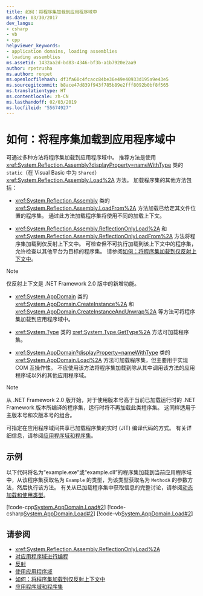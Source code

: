 ```yaml
---
title: 如何：将程序集加载到应用程序域中
ms.date: 03/30/2017
dev_langs:
- csharp
- vb
- cpp
helpviewer_keywords:
- application domains, loading assemblies
- loading assemblies
ms.assetid: 1432aa2d-bd83-4346-bf3b-a1b7920e2aa9
author: rpetrusha
ms.author: ronpet
ms.openlocfilehash: df3fa60c4fcacc84be36e49e40933d195a9e43e5
ms.sourcegitcommit: b8ace47d839f943f785b89e2fff8092b0bf8f565
ms.translationtype: HT
ms.contentlocale: zh-CN
ms.lasthandoff: 02/03/2019
ms.locfileid: "55674927"
---
```

# <a name="how-to-load-assemblies-into-an-application-domain"></a>如何：将程序集加载到应用程序域中
可通过多种方法将程序集加载到应用程序域中。 推荐方法是使用 <xref:System.Reflection.Assembly?displayProperty=nameWithType> 类的 `static`（在 Visual Basic 中为 `Shared`）<xref:System.Reflection.Assembly.Load%2A> 方法。 加载程序集的其他方法包括：  
  
-   <xref:System.Reflection.Assembly> 类的 <xref:System.Reflection.Assembly.LoadFrom%2A> 方法加载已给定其文件位置的程序集。 通过此方法加载程序集将使用不同的加载上下文。  
  
-   <xref:System.Reflection.Assembly.ReflectionOnlyLoad%2A> 和 <xref:System.Reflection.Assembly.ReflectionOnlyLoadFrom%2A> 方法将程序集加载到仅反射上下文中。 可检查但不可执行加载到该上下文中的程序集，允许检查以其他平台为目标的程序集。 请参阅[如何：将程序集加载到仅反射上下文中](../../../docs/framework/reflection-and-codedom/how-to-load-assemblies-into-the-reflection-only-context.md)。  
  
> [!NOTE]
>  仅反射上下文是 .NET Framework 2.0 版中的新增功能。  
  
-   <xref:System.AppDomain> 类的 <xref:System.AppDomain.CreateInstance%2A> 和 <xref:System.AppDomain.CreateInstanceAndUnwrap%2A> 等方法可将程序集加载到应用程序域中。  
  
-   <xref:System.Type> 类的 <xref:System.Type.GetType%2A> 方法可加载程序集。  
  
-   <xref:System.AppDomain?displayProperty=nameWithType> 类的 <xref:System.AppDomain.Load%2A> 方法可加载程序集，但主要用于实现 COM 互操作性。 不应使用该方法将程序集加载到除从其中调用该方法的应用程序域以外的其他应用程序域。  
  
> [!NOTE]
>  从 .NET Framework 2.0 版开始，对于使用版本号高于当前已加载运行时的 .NET Framework 版本所编译的程序集，运行时将不再加载此类程序集。 这同样适用于主版本号和次版本号的组合。  
  
 可指定在应用程序域间共享已加载程序集的实时 (JIT) 编译代码的方式。 有关详细信息，请参阅[应用程序域和程序集](application-domains.md#application-domains-and-assemblies)。  
  
## <a name="example"></a>示例  
 以下代码将名为“example.exe”或“example.dll”的程序集加载到当前应用程序域中，从该程序集获取名为 `Example` 的类型，为该类型获取名为 `MethodA` 的参数方法，然后执行该方法。 有关从已加载程序集中获取信息的完整讨论，请参阅[动态加载和使用类型](../../../docs/framework/reflection-and-codedom/dynamically-loading-and-using-types.md)。  
  
 [!code-cpp[System.AppDomain.Load#2](../../../samples/snippets/cpp/VS_Snippets_CLR_System/system.appdomain.load/cpp/source2.cpp#2)]
 [!code-csharp[System.AppDomain.Load#2](../../../samples/snippets/csharp/VS_Snippets_CLR_System/system.appdomain.load/cs/source2.cs#2)]
 [!code-vb[System.AppDomain.Load#2](../../../samples/snippets/visualbasic/VS_Snippets_CLR_System/system.appdomain.load/vb/source2.vb#2)]  
  
## <a name="see-also"></a>请参阅
- <xref:System.Reflection.Assembly.ReflectionOnlyLoad%2A>
- [对应用程序域进行编程](application-domains.md#programming-with-application-domains)
- [反射](../../../docs/framework/reflection-and-codedom/reflection.md)
- [使用应用程序域](../../../docs/framework/app-domains/use.md)
- [如何：将程序集加载到仅反射上下文中](../../../docs/framework/reflection-and-codedom/how-to-load-assemblies-into-the-reflection-only-context.md)
- [应用程序域和程序集](application-domains.md#application-domains-and-assemblies)
